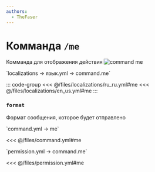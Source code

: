 ```yaml
---
authors:
  - TheFaser
---
```


# Комманда `/me`

Комманда для отображения действия
![command me](/commandme.png)

[//]: # (localization)
<!--@include: @/parts/words.md#localization--> 
<!--@include: @/parts/words.md#path--> `localizations → язык.yml → command.me`

<!--@include: @/parts/words.md#default--> 

::: code-group
<<< @/files/localizations/ru_ru.yml#me
<<< @/files/localizations/en_us.yml#me
:::

### `format`

Формат сообщения, которое будет отправлено

[//]: # (command.yml)
<!--@include: @/parts/words.md#setting-->
<!--@include: @/parts/words.md#path--> `command.yml → me`

<!--@include: @/parts/words.md#default-->
<<< @/files/command.yml#me

<!--@include: @/parts/enable.md-->
<!--@include: @/parts/range.md-->
<!--@include: @/parts/aliases.md-->
<!--@include: @/parts/destination.md-->
<!--@include: @/parts/cooldown.md-->
<!--@include: @/parts/sound.md-->

[//]: # (permission.yml)
<!--@include: @/parts/words.md#permission-->
<!--@include: @/parts/words.md#path--> `permission.yml → command.me`

<!--@include: @/parts/words.md#default-->
<<< @/files/permission.yml#me

<!--@include: @/parts/permission/permissionTier3.md-->
<!--@include: @/parts/permission/cooldown.md-->
<!--@include: @/parts/permission/sound.md-->